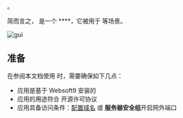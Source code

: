 # 

。  

简而言之，[]() 是一个 ****，它被用于  等场景。   


![gui](http://libs.websoft9.com/Websoft9/DocsPicture/en/espocrm/espocrm-gui-websoft9.jpg)


## 准备

在参阅本文档使用  时，需要确保如下几点：

- 应用是基于 Websoft9 安装的
- 应用的用途符合 [](license_url) 开源许可协议
- 应用具备访问条件：[配置域名](./guide/appsetdomain) 或 **服务器安全组**开启网外端口